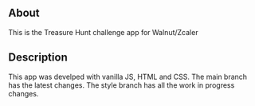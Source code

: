 ## About
This is the Treasure Hunt challenge app for Walnut/Zcaler

## Description
This app was develped with vanilla JS, HTML and CSS. The main branch has the latest changes. The style branch has all the work in progress changes. 
